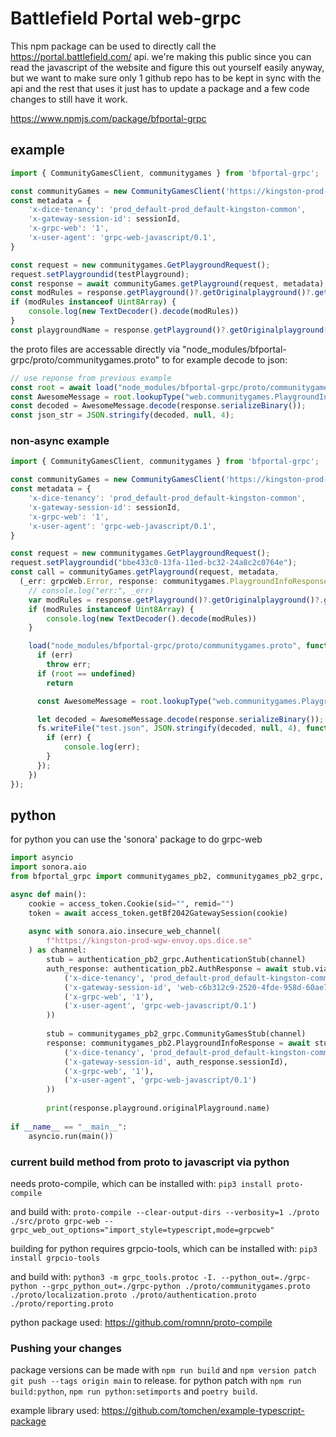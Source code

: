 # Battlefield Portal web-grpc

This npm package can be used to directly call the https://portal.battlefield.com/ api.
we're making this public since you can read the javascript of the website and figure this out yourself easily anyway, but we want to make sure only 1 github repo has to be kept in sync with the api and the rest that uses it just has to update a package and a few code changes to still have it work.

https://www.npmjs.com/package/bfportal-grpc

## example

```js
import { CommunityGamesClient, communitygames } from 'bfportal-grpc';

const communityGames = new CommunityGamesClient('https://kingston-prod-wgw-envoy.ops.dice.se', null);
const metadata = {
    'x-dice-tenancy': 'prod_default-prod_default-kingston-common',
    'x-gateway-session-id': sessionId,
    'x-grpc-web': '1',
    'x-user-agent': 'grpc-web-javascript/0.1',
}

const request = new communitygames.GetPlaygroundRequest();
request.setPlaygroundid(testPlayground);
const response = await communityGames.getPlayground(request, metadata);
const modRules = response.getPlayground()?.getOriginalplayground()?.getModrules()?.getCompatiblerules()?.getRules();
if (modRules instanceof Uint8Array) {
    console.log(new TextDecoder().decode(modRules))
}
const playgroundName = response.getPlayground()?.getOriginalplayground()?.getName();
```

the proto files are accessable directly via "node_modules/bfportal-grpc/proto/communitygames.proto" to for example decode to json:
```js
// use reponse from previous example
const root = await load("node_modules/bfportal-grpc/proto/communitygames.proto");
const AwesomeMessage = root.lookupType("web.communitygames.PlaygroundInfoResponse");
const decoded = AwesomeMessage.decode(response.serializeBinary());
const json_str = JSON.stringify(decoded, null, 4);
```

### non-async example

```js
import { CommunityGamesClient, communitygames } from 'bfportal-grpc';

const communityGames = new CommunityGamesClient('https://kingston-prod-wgw-envoy.ops.dice.se', null);
const metadata = {
    'x-dice-tenancy': 'prod_default-prod_default-kingston-common',
    'x-gateway-session-id': sessionId,
    'x-grpc-web': '1',
    'x-user-agent': 'grpc-web-javascript/0.1',
}

const request = new communitygames.GetPlaygroundRequest();
request.setPlaygroundid("bbe433c0-13fa-11ed-bc32-24a8c2c0764e");
const call = communityGames.getPlayground(request, metadata,
  (_err: grpcWeb.Error, response: communitygames.PlaygroundInfoResponse) => {
    // console.log("err:", _err)
    var modRules = response.getPlayground()?.getOriginalplayground()?.getModrules()?.getCompatiblerules()?.getRules();
    if (modRules instanceof Uint8Array) {
        console.log(new TextDecoder().decode(modRules))
    }

    load("node_modules/bfportal-grpc/proto/communitygames.proto", function(err, root) {
      if (err)
        throw err;
      if (root == undefined) 
        return

      const AwesomeMessage = root.lookupType("web.communitygames.PlaygroundInfoResponse");

      let decoded = AwesomeMessage.decode(response.serializeBinary());
      fs.writeFile("test.json", JSON.stringify(decoded, null, 4), function(err: any) {
        if (err) {
            console.log(err);
        }
      });
    })
});
```

## python
for python you can use the 'sonora' package to do grpc-web
```py
import asyncio
import sonora.aio
from bfportal_grpc import communitygames_pb2, communitygames_pb2_grpc, access_token, authentication_pb2, authentication_pb2_grpc

async def main():
    cookie = access_token.Cookie(sid="", remid="")
    token = await access_token.getBf2042GatewaySession(cookie)
    
    async with sonora.aio.insecure_web_channel(
        f"https://kingston-prod-wgw-envoy.ops.dice.se"
    ) as channel:
        stub = authentication_pb2_grpc.AuthenticationStub(channel)
        auth_response: authentication_pb2.AuthResponse = await stub.viaAuthCode(authentication_pb2.AuthRequest(platform=1, authCode=token, redirectUri='https://portal.battlefield.com/'), metadata=(
            ('x-dice-tenancy', 'prod_default-prod_default-kingston-common'),
            ('x-gateway-session-id', 'web-c6b312c9-2520-4fde-958d-60ae71840a65'),
            ('x-grpc-web', '1'),
            ('x-user-agent', 'grpc-web-javascript/0.1')
        ))
        
        stub = communitygames_pb2_grpc.CommunityGamesStub(channel)
        response: communitygames_pb2.PlaygroundInfoResponse = await stub.getPlayground(communitygames_pb2.GetPlaygroundRequest(playgroundId="10992a10-461a-11ec-8de0-d9f491f92236"), metadata=(
            ('x-dice-tenancy', 'prod_default-prod_default-kingston-common'),
            ('x-gateway-session-id', auth_response.sessionId),
            ('x-grpc-web', '1'),
            ('x-user-agent', 'grpc-web-javascript/0.1')
        ))
        
        print(response.playground.originalPlayground.name)
            
if __name__ == "__main__":
    asyncio.run(main())
```

### current build method from proto to javascript via python
needs proto-compile, which can be installed with:
`pip3 install proto-compile`

and build with:
`proto-compile --clear-output-dirs --verbosity=1 ./proto ./src/proto grpc-web --grpc_web_out_options="import_style=typescript,mode=grpcweb"`

building for python requires grpcio-tools, which can be installed with:
`pip3 install grpcio-tools`

and build with:
`python3 -m grpc_tools.protoc -I. --python_out=./grpc-python --grpc_python_out=./grpc-python ./proto/communitygames.proto ./proto/localization.proto ./proto/authentication.proto ./proto/reporting.proto`

python package used: https://github.com/romnn/proto-compile

### Pushing your changes
package versions can be made with `npm run build` and `npm version patch` `git push --tags origin main` to release.
for python patch with `npm run build:python`, `npm run python:setimports` and `poetry build`.

example library used: https://github.com/tomchen/example-typescript-package
